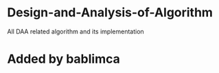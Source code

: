 # Design-and-Analysis-of-Algorithm
All DAA related algorithm and its implementation
# Added by bablimca
